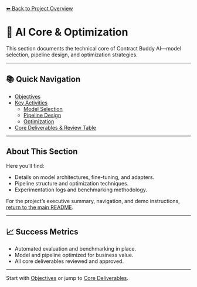 [⬅ Back to Project Overview](../../README.md)

# 🧠 AI Core & Optimization

This section documents the technical core of Contract Buddy AI—model selection, pipeline design, and optimization strategies.

---

## 📚 Quick Navigation

- [Objectives](Objectives.md)
- [Key Activities](Key_Activities.md)
  - [Model Selection](Model_Selection.md)
  - [Pipeline Design](Pipeline_Design.md)
  - [Optimization](Optimization.md)
- [Core Deliverables & Review Table](Deliverables.md)

---

## About This Section

Here you’ll find:
- Details on model architectures, fine-tuning, and adapters.
- Pipeline structure and optimization techniques.
- Experimentation logs and benchmarking methodology.

For the project’s executive summary, navigation, and demo instructions, [return to the main README](../../README.md).

---

## 📈 Success Metrics

- Automated evaluation and benchmarking in place.
- Model and pipeline optimized for business value.
- All core deliverables reviewed and approved.

---

Start with [Objectives](Objectives.md) or jump to [Core Deliverables](Deliverables.md).
